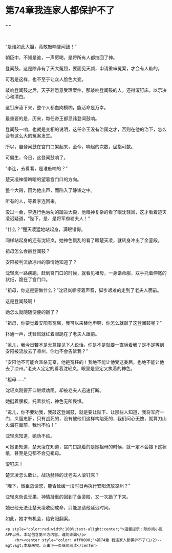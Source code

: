 # 第74章我连家人都保护不了
~~
    	    <p name="pagetop" href="javascript:void(0);" onclick="return false" style="line-height: 35px;padding: 10px;color: #333;"> </p><p>“是谁如此大胆，竟敢敲响登闻鼓！”</p><p>朝臣中，不知是谁，一声厉喝，是将所有人都拉回了神。</p><p>登闻鼓，这是除非有了天大冤屈，要面见天颜，申请重审冤案，才会有人敲的。</p><p>可若是这样，也不至于让众人脸色大变。</p><p>敲响登闻鼓之后，天子若愿意受理案件，那敲响登闻鼓的人，还得滚钉床，以示决心和清白。</p><p>这钉床滚下来，整个人都血肉模糊，能活命是万幸。</p><p>最重要的是，历来，每任帝王都忌讳登闻鼓响。</p><p>登闻鼓一响，也就是变相的说明，这任帝王没有治国之才，否则在他的治下，怎么会有这么大的冤案发生。</p><p>所以，自登闻鼓在宫门口架起来，至今，响起的次数，屈指可数。</p><p>可偏生，今日，这登闻鼓响了。</p><p>“李连，去看看，是谁敲响的？”</p><p>楚天凌神情晦暗的望着宫门口的方向。</p><p>整个大殿，因为他出声，而陷入了静谧之中。</p><p>所有的人，等着李连回来。</p><p>没过一会，李连行色匆匆的踏进大殿，他眼神复杂的看了眼沈轻岚，这才看着楚天凌迟疑道，“陛下，是、是将军府老夫人！”</p><p>“什么？”楚天凌猛地站起身，满眼错愕。</p><p>同样站起身的还有沈轻岚，她神色慌乱的看了眼楚天凌，就转身冲出了金銮殿。</p><p>祖母怎么会敲登闻鼓？</p><p>安阳被判流放凉州的事情她知道了？</p><p>沈轻岚一路疾跑，赶到宫门口的时候，就看见祖母，一身诰命服，双手托着伸冤的状纸，跪在了宫门口。</p><p>“祖母，你这是要做什么？”沈轻岚嘶哑着声音，脚步艰难的走到了老夫人面前。</p><p>这是登闻鼓啊！</p><p>她怎么就随随便便的敲了？</p><p>“祖母，你要觉着安阳有冤屈，我可以来替他申啊，你怎么就敲了这登闻鼓呢？”</p><p>扑通一声，沈轻岚就红着眼跪在了老夫人跟前。</p><p>“鸾儿，我今日若不是无意撞见下人说话，你是不是就要一直瞒着我？是不是等到安阳被流放去了凉州，你也不会告诉我？”</p><p>“安阳他不可能会滥杀无辜，他是冤枉的！我绝不能让他受这委屈，也绝不能让他去了凉州。”老夫人定定的看着沈轻岚，眼里是坚定又执着的神色。</p><p>“祖母……”</p><p>沈轻岚刚要开口继续劝阻，却被老夫人迅速打断。</p><p>她挺着腰板，托着状纸，神色无所畏惧。</p><p>“鸾儿，你不要劝我，我敲这登闻鼓，就是要让陛下、让那些人知道，我将军府一门，义胆忠肝，只有战死的，没有被他们这样构陷死的，我们问心无愧，就算刀山火海在面前，我也不怕！”</p><p>沈轻岚知道，她劝不动。</p><p>可她更知道，楚天凌在知道，宫门口跪着的是她祖母的时候，就一定不会接下这状纸，甚至是见都不会见祖母。</p><p>滚钉床！</p><p>楚天凌怎么敢让，战功赫赫的沈老夫人滚钉床？</p><p>“陛下，微臣恳请您，能否延缓一段时日再执行安阳流放凉州？”</p><p>沈轻岚劝说无果，神情凝重的回到了金銮殿，又一次跪了下来。</p><p>她已经无法让楚天凌收回成命，只能恳请他延迟时间。</p><p>如此，她才有机会，给安阳翻案。</p>
    	
   	<p style="color:red;width:100%;text-alight:center;">温馨提示：除妙阅小说APP以外，本站包含第三方内容，谨防诈骗</p>
    	<br><center style="color: #ff0000;">第74章 我连家人都保护不了(1/2)--&gt;&gt;本章未完，点击下一页继续阅读</center>
    	